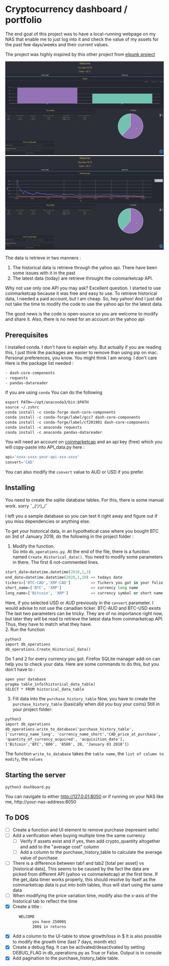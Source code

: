 # Cryptocurrency dashboard / portfolio

The end goal of this project was to have a local-running webpage on my NAS that
enable me to just log into it and check the value of my assets for the past few days/weeks
and their current values.

The project was highly inspired by this other project from [elpunk project](https://github.com/elpunkt/coin-dashboard)


![Image of tab 1](tab_1.png)  
![Image of tab 2](tab_2.png)  



The data is retrieve in two manners :
1. The historical data is retrieve through the yahoo api. There have been some issues with it in the past
2. The latest data (today) are retrieve throught the coinmarketcap API.

Why not use only one API you may ask?
Excellent question. I started to use coinmarketcap because it was free and easy to use.
To retrieve historical data, I needed a paid account, but I am cheap. So, hey yahoo!
And I just did not take the time to modify the code to use the yahoo api for the latest data.

The good news is the code is open-source so you are welcome to modify and share it.
Also, there is no need for an account on the yahoo api

## Prerequisites
I installed conda. I don't have to explain why. But actually if you are reading this, I just think the packages are easier to remove than using pip on mac. Personal preferences, you know. You might think I am wrong. I don't care
Here is the package list needed :
```
- dash-core-components
- requests
- pandas-datareader
```
If you are using `conda`
You can do the following
```
export PATH=~/opt/anaconda3/bin:$PATH
source ~/.zshrc
conda install -c conda-forge dash-core-components
conda install -c conda-forge/label/gcc7 dash-core-components
conda install -c conda-forge/label/cf201901 dash-core-components
conda install -c anaconda requests
conda install -c anaconda pandas-datareader
```

You will need an account on [coinmarketcap](https://pro.coinmarketcap.com/signup) and an api key (free) which you will copy-paste
into API_data.py here :

```python
api='xxxx-xxxx-your-api-xxx-xxxx'
convert='CAD'
```
You can also modify the `convert` value to AUD or USD if you prefer.

## Installing
You need to create the sqlite database tables.
For this, there is some manual work. sorry ¯\_(ツ)_/¯

I left you a sample database so you can test it right away and figure out
if you miss dependencies or anything else.  

To get your historical data, in an hypothetical case where you bought BTC on 3rd of January 2018, do the following in the project folder :
1. Modify the function.  
Go into `db_operations.py`.  At the end of the file, there is a function named `Create_Historical_data()`.
You need to modify some parameters in there. The first 6 not-commented lines.
```python
start_date=datetime.datetime(2018,1,3)
end_date=datetime.datetime(2020,1,10) => todays date
tickers=['BTC-CAD','XRP-CAD']         => Tickers you got in your folio
short_name=['BTC', 'XRP']             => currency long name
long_name=['Bitcoin', 'XRP']          => currency symbol or short name
```

Here, if you selected USD or AUD previously in the `convert` parameter. I would advise to not use the canadian ticker. BTC-AUD and BTC-USD exists
The last two parameters can be tricky. They are of no importance right now, but later
they will be read to retrieve the latest data from coinmarketcap API. Thus, they have to match what they have.  
2.   Run the function  
```
python3
import db_operations
db_operations.Create_Historical_data()
```
Do 1 and 2 for every currency you got. Firefox SQLite manager add-on can help you to check your data.
Here are some commands to do this, but you don't have to :
```
open your database
pragma table_info(historical_data_table)
SELECT * FROM historical_data_table
```
3. Fill data into the `purchase_history_table`
Now, you have to create the `purchase_history_table` (basically when did you buy your coins)
Still in your project folder:
```
python3
import db_operations
db_operations.write_to_database('purchase_history_table',['currency_name_long', 'currency_name_short','CAD_price_at_purchase', 'quantity_of_currency_acquired', 'acquisition_date'], ['Bitcoin','BTC','800', '8500', 20, 'January 03 2018'])
```
The function `write_to_database` takes the `table name`, the `list of column to modify`, the `values`
## Starting the server
```
python3 dashboard.py
```
You can navigate to either
http://127.0.01:8050
or if running on your NAS like me,
http://your-nas-address:8050

## To DOS
- [ ] Create a function and UI element to remove purchase (represent sells)
- [ ] Add a verification when buying multiple time the same currency
    - [ ] Verify if assets exist and if yes, then add crypto_quantity altogether and add to the "average cost" column
    - [ ] Add a column to the purchase_history_table to calculate the average value of purchase
- [ ] There is a difference between tab1 and tab2 [total per asset] vs [historical data]. This seems to be caused by the fact the data are picked from different API (yahoo vs coinmarketcap) at the first time. If the get_data timer works properly, this should resolve by itself as the coinmarketcap data is put into both tables, thus will start using the same data
- [ ] When modifying the price variation time, modify also the x-axis of the historical tab to reflect the time
- [x] Create a title :
```
      WELCOME
			you have 25000$
			200$ in returns
```
- [x] Add a column to the UI-table to show growth/loss in $
        It is also possible to modify the growth time (last 7 days, month etc)
- [x] Create a debug flag. It can be activated/desactivated by setting DEBUG_FLAG in
        db_operations.py as True or False. Output is in console
- [x] Add pagination to the purchase_history_table table.
